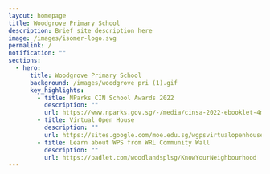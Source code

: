```yaml
---
layout: homepage
title: Woodgrove Primary School
description: Brief site description here
image: /images/isomer-logo.svg
permalink: /
notification: ""
sections:
  - hero:
      title: Woodgrove Primary School
      background: /images/woodgrove pri (1).gif
      key_highlights:
        - title: NParks CIN School Awards 2022
          description: ""
          url: https://www.nparks.gov.sg/-/media/cinsa-2022-ebooklet-4mb.ashx
        - title: Virtual Open House
          description: ""
          url: https://sites.google.com/moe.edu.sg/wgpsvirtualopenhouse2022/home
        - title: Learn about WPS from WRL Community Wall
          description: ""
          url: https://padlet.com/woodlandsplsg/KnowYourNeighbourhood
---
```

